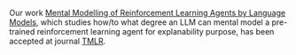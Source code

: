 Our work [Mental Modelling of Reinforcement Learning Agents by Language Models](https://openreview.net/forum?id=JN7iNWaPTe), which studies how/to what degree an LLM can mental model a pre-trained reinforcement learning agent for explanability purpose, has been accepted at journal [TMLR](https://openreview.net/forum?id=JN7iNWaPTe).
